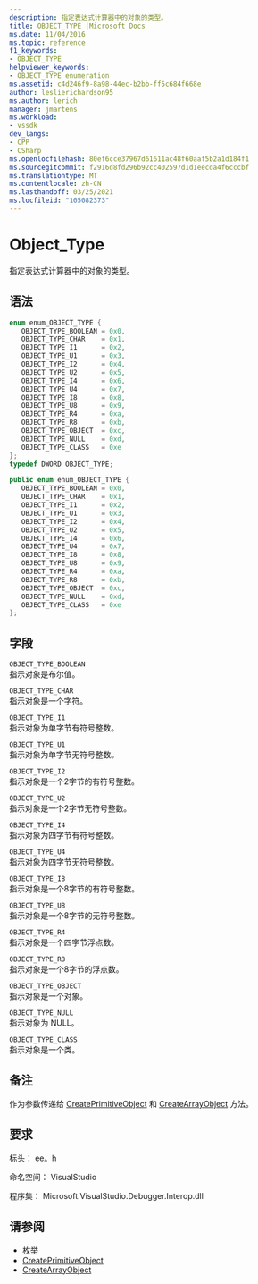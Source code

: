 ```yaml
---
description: 指定表达式计算器中的对象的类型。
title: OBJECT_TYPE |Microsoft Docs
ms.date: 11/04/2016
ms.topic: reference
f1_keywords:
- OBJECT_TYPE
helpviewer_keywords:
- OBJECT_TYPE enumeration
ms.assetid: c4d246f9-8a98-44ec-b2bb-ff5c684f668e
author: leslierichardson95
ms.author: lerich
manager: jmartens
ms.workload:
- vssdk
dev_langs:
- CPP
- CSharp
ms.openlocfilehash: 80ef6cce37967d61611ac48f60aaf5b2a1d184f1
ms.sourcegitcommit: f2916d8fd296b92cc402597d1d1eecda4f6cccbf
ms.translationtype: MT
ms.contentlocale: zh-CN
ms.lasthandoff: 03/25/2021
ms.locfileid: "105082373"
---
```

# <a name="object_type"></a>Object_Type
指定表达式计算器中的对象的类型。

## <a name="syntax"></a>语法

```cpp
enum enum_OBJECT_TYPE { 
   OBJECT_TYPE_BOOLEAN = 0x0,
   OBJECT_TYPE_CHAR    = 0x1,
   OBJECT_TYPE_I1      = 0x2,
   OBJECT_TYPE_U1      = 0x3,
   OBJECT_TYPE_I2      = 0x4,
   OBJECT_TYPE_U2      = 0x5,
   OBJECT_TYPE_I4      = 0x6,
   OBJECT_TYPE_U4      = 0x7,
   OBJECT_TYPE_I8      = 0x8,
   OBJECT_TYPE_U8      = 0x9,
   OBJECT_TYPE_R4      = 0xa,
   OBJECT_TYPE_R8      = 0xb,
   OBJECT_TYPE_OBJECT  = 0xc,
   OBJECT_TYPE_NULL    = 0xd,
   OBJECT_TYPE_CLASS   = 0xe
};
typedef DWORD OBJECT_TYPE;
```

```csharp
public enum enum_OBJECT_TYPE { 
   OBJECT_TYPE_BOOLEAN = 0x0,
   OBJECT_TYPE_CHAR    = 0x1,
   OBJECT_TYPE_I1      = 0x2,
   OBJECT_TYPE_U1      = 0x3,
   OBJECT_TYPE_I2      = 0x4,
   OBJECT_TYPE_U2      = 0x5,
   OBJECT_TYPE_I4      = 0x6,
   OBJECT_TYPE_U4      = 0x7,
   OBJECT_TYPE_I8      = 0x8,
   OBJECT_TYPE_U8      = 0x9,
   OBJECT_TYPE_R4      = 0xa,
   OBJECT_TYPE_R8      = 0xb,
   OBJECT_TYPE_OBJECT  = 0xc,
   OBJECT_TYPE_NULL    = 0xd,
   OBJECT_TYPE_CLASS   = 0xe
};
```

## <a name="fields"></a>字段
 `OBJECT_TYPE_BOOLEAN`\
 指示对象是布尔值。

 `OBJECT_TYPE_CHAR`\
 指示对象是一个字符。

 `OBJECT_TYPE_I1`\
 指示对象为单字节有符号整数。

 `OBJECT_TYPE_U1`\
 指示对象为单字节无符号整数。

 `OBJECT_TYPE_I2`\
 指示对象是一个2字节的有符号整数。

 `OBJECT_TYPE_U2`\
 指示对象是一个2字节无符号整数。

 `OBJECT_TYPE_I4`\
 指示对象为四字节有符号整数。

 `OBJECT_TYPE_U4`\
 指示对象为四字节无符号整数。

 `OBJECT_TYPE_I8`\
 指示对象是一个8字节的有符号整数。

 `OBJECT_TYPE_U8`\
 指示对象是一个8字节的无符号整数。

 `OBJECT_TYPE_R4`\
 指示对象是一个四字节浮点数。

 `OBJECT_TYPE_R8`\
 指示对象是一个8字节的浮点数。

 `OBJECT_TYPE_OBJECT`\
 指示对象是一个对象。

 `OBJECT_TYPE_NULL`\
 指示对象为 NULL。

 `OBJECT_TYPE_CLASS`\
 指示对象是一个类。

## <a name="remarks"></a>备注
 作为参数传递给 [CreatePrimitiveObject](../../../extensibility/debugger/reference/idebugfunctionobject-createprimitiveobject.md) 和 [CreateArrayObject](../../../extensibility/debugger/reference/idebugfunctionobject-createarrayobject.md) 方法。

## <a name="requirements"></a>要求
 标头： ee。h

 命名空间： VisualStudio

 程序集： Microsoft.VisualStudio.Debugger.Interop.dll

## <a name="see-also"></a>请参阅
- [枚举](../../../extensibility/debugger/reference/enumerations-visual-studio-debugging.md)
- [CreatePrimitiveObject](../../../extensibility/debugger/reference/idebugfunctionobject-createprimitiveobject.md)
- [CreateArrayObject](../../../extensibility/debugger/reference/idebugfunctionobject-createarrayobject.md)
